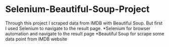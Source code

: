 # Selenium-Beautiful-Soup-Project
Through this project I scraped data from IMDB with Beautiful Soup. 
But first I used Selenium to navigate to the result page.
*Selenium for browser automation and navigate to the result page
*Beautiful Soup for  scrape some data point from IMDB website
